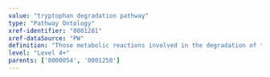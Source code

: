 ```yaml
---
value: "tryptophan degradation pathway"
type: "Pathway Ontology"
xref-identifier: "0001281"
xref-dataSource: "PW"
definition: "Those metabolic reactions involved in the degradation of tryptophan, an essential amino acid.  Tryptophan undergoes oxidative catabolism carried out by several hemeprotein enzymes. In plants, tyrosine is the precursor for several secondary metabolites."
level: "Level 4+"
parents: ['0000054', '0001258']
---
```


